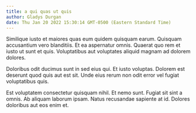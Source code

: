```yaml
---
title: a qui quas ut quis
author: Gladys Durgan
date: Thu Jan 20 2022 15:30:14 GMT-0500 (Eastern Standard Time)
---
```

Similique iusto et maiores quas eum quidem quisquam earum. Quisquam accusantium vero blanditiis. Et ea aspernatur omnis. Quaerat quo rem et iusto ut sunt et quis. Voluptatibus aut voluptates aliquid magnam ad dolorem dolores.

 Doloribus odit ducimus sunt in sed eius qui. Et iusto voluptas. Dolorem est deserunt quod quis aut est sit. Unde eius rerum non odit error vel fugiat voluptatibus quis.

 Est voluptatem consectetur quisquam nihil. Et nemo sunt. Fugiat sit sint a omnis. Ab aliquam laborum ipsam. Natus recusandae sapiente at id. Dolores doloribus aut eos enim et.